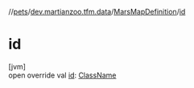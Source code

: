 //[pets](../../../index.md)/[dev.martianzoo.tfm.data](../index.md)/[MarsMapDefinition](index.md)/[id](id.md)

# id

[jvm]\
open override val [id](id.md): [ClassName](../../dev.martianzoo.tfm.pets.ast/-class-name/index.md)
